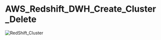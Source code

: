 # AWS_Redshift_DWH_Create_Cluster_Delete

![RedShift_Cluster](https://github.com/user-attachments/assets/ef132e57-2d89-448e-b24d-ed0bf58aa7ac)
